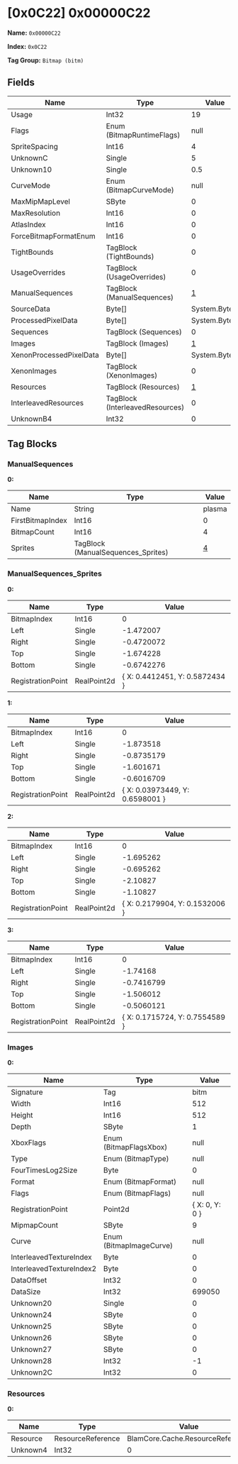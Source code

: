 # [0x0C22] 0x00000C22

**Name:** ```0x00000C22```

**Index:** ```0x0C22```

**Tag Group:** ```Bitmap (bitm)```

## Fields

Name	| Type	| Value
---	|---	|---	|
Usage	|Int32	|19
Flags	|Enum (BitmapRuntimeFlags)	|null
SpriteSpacing	|Int16	|4
UnknownC	|Single	|5
Unknown10	|Single	|0.5
CurveMode	|Enum (BitmapCurveMode)	|null
MaxMipMapLevel	|SByte	|0
MaxResolution	|Int16	|0
AtlasIndex	|Int16	|0
ForceBitmapFormatEnum	|Int16	|0
TightBounds	|TagBlock (TightBounds)	|0
UsageOverrides	|TagBlock (UsageOverrides)	|0
ManualSequences	|TagBlock (ManualSequences)	|[1](#manualsequences)
SourceData	|Byte[]	|System.Byte[]
ProcessedPixelData	|Byte[]	|System.Byte[]
Sequences	|TagBlock (Sequences)	|0
Images	|TagBlock (Images)	|[1](#images)
XenonProcessedPixelData	|Byte[]	|System.Byte[]
XenonImages	|TagBlock (XenonImages)	|0
Resources	|TagBlock (Resources)	|[1](#resources)
InterleavedResources	|TagBlock (InterleavedResources)	|0
UnknownB4	|Int32	|0


## Tag Blocks

### ManualSequences

**0:**

Name	| Type	| Value
---	|---	|---	|
Name	|String	|plasma
FirstBitmapIndex	|Int16	|0
BitmapCount	|Int16	|4
Sprites	|TagBlock (ManualSequences_Sprites)	|[4](#manualsequences_sprites)


### ManualSequences_Sprites

**0:**

Name	| Type	| Value
---	|---	|---	|
BitmapIndex	|Int16	|0
Left	|Single	|-1.472007
Right	|Single	|-0.4720072
Top	|Single	|-1.674228
Bottom	|Single	|-0.6742276
RegistrationPoint	|RealPoint2d	|{ X: 0.4412451, Y: 0.5872434 }


**1:**

Name	| Type	| Value
---	|---	|---	|
BitmapIndex	|Int16	|0
Left	|Single	|-1.873518
Right	|Single	|-0.8735179
Top	|Single	|-1.601671
Bottom	|Single	|-0.6016709
RegistrationPoint	|RealPoint2d	|{ X: 0.03973449, Y: 0.6598001 }


**2:**

Name	| Type	| Value
---	|---	|---	|
BitmapIndex	|Int16	|0
Left	|Single	|-1.695262
Right	|Single	|-0.695262
Top	|Single	|-2.10827
Bottom	|Single	|-1.10827
RegistrationPoint	|RealPoint2d	|{ X: 0.2179904, Y: 0.1532006 }


**3:**

Name	| Type	| Value
---	|---	|---	|
BitmapIndex	|Int16	|0
Left	|Single	|-1.74168
Right	|Single	|-0.7416799
Top	|Single	|-1.506012
Bottom	|Single	|-0.5060121
RegistrationPoint	|RealPoint2d	|{ X: 0.1715724, Y: 0.7554589 }


### Images

**0:**

Name	| Type	| Value
---	|---	|---	|
Signature	|Tag	|bitm
Width	|Int16	|512
Height	|Int16	|512
Depth	|SByte	|1
XboxFlags	|Enum (BitmapFlagsXbox)	|null
Type	|Enum (BitmapType)	|null
FourTimesLog2Size	|Byte	|0
Format	|Enum (BitmapFormat)	|null
Flags	|Enum (BitmapFlags)	|null
RegistrationPoint	|Point2d	|{ X: 0, Y: 0 }
MipmapCount	|SByte	|9
Curve	|Enum (BitmapImageCurve)	|null
InterleavedTextureIndex	|Byte	|0
InterleavedTextureIndex2	|Byte	|0
DataOffset	|Int32	|0
DataSize	|Int32	|699050
Unknown20	|Single	|0
Unknown24	|SByte	|0
Unknown25	|SByte	|0
Unknown26	|SByte	|0
Unknown27	|SByte	|0
Unknown28	|Int32	|-1
Unknown2C	|Int32	|0


### Resources

**0:**

Name	| Type	| Value
---	|---	|---	|
Resource	|ResourceReference	|BlamCore.Cache.ResourceReference
Unknown4	|Int32	|0


